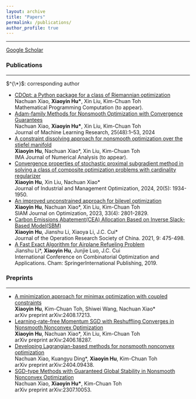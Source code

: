 ```yaml
---
layout: archive
title: "Papers"
permalink: /publications/
author_profile: true
---
```


<!---
{% if author.googlescholar %}
  You can also find my articles on <u><a href="{{author.googlescholar}}">my Google Scholar profile</a>.</u>
{% endif %}
-->
<!---
{% include base_path %}
-->
<!---
{% for post in site.publications reversed %}
  {% include archive-single.html %}
{% endfor %}
-->


- - -



[Google Scholar](https://scholar.google.com/citations?view_op=list_works&user=vw7ahnAAAAAJ)



### Publications

------

$^{\*}$: corresponding author
* [CDOpt: a Python package for a class of Riemannian optimization](https://arxiv.org/pdf/2212.02698) <br>
  Nachuan Xiao, <strong>Xiaoyin Hu*</strong>, Xin Liu, Kim-Chuan Toh <br>
  Mathematical Programming Computation (to appear). <br>
* [Adam-family Methods for Nonsmooth Optimization with Convergence Guarantees](https://arxiv.org/pdf/2305.03938) <br>
  Nachuan Xiao, <strong>Xiaoyin Hu*</strong>, Xin Liu, Kim-Chuan Toh <br>
  Journal of Machine Learning Research, 25(48):1–53, 2024 <br>
* [A constraint dissolving approach for nonsmooth optimization over the stiefel manifold](https://doi.org/10.1093/imanum/drad098) <br>
  <strong>Xiaoyin Hu</strong>, Nachuan Xiao*, Xin Liu, Kim-Chuan Toh <br>
  IMA Journal of Numerical Analysis (to appear). <br>
* [Convergence properties of stochastic proximal subgradient method in solving a class of composite optimization problems with cardinality regularizer](https://www.aimsciences.org/article/doi/10.3934/jimo.2023149) <br>
  <strong>Xiaoyin Hu</strong>, Xin Liu, Nachuan Xiao* <br>
  Journal of Industrial and Management Optimization, 2024, 20(5): 1934-1950. <br>
* [An improved unconstrained approach for bilevel optimization](https://epubs.siam.org/doi/full/10.1137/22M1513034) <br>
  <strong>Xiaoyin Hu</strong>, Nachuan Xiao*, Xin Liu, Kim-Chuan Toh <br>
  SIAM Journal on Optimization, 2023, 33(4): 2801-2829. <br>
* [Carbon Emissions Abatement(CEA) Allocation Based on Inverse Slack-Based Model(SBM) ](https://link.springer.com/article/10.1007/s40305-020-00303-y) <br>
  <strong>Xiaoyin Hu</strong>, Jianshu Li, Xiaoya Li, J.C. Cui* <br>
  Journal of the Operation Research Society of China. 2021, 9: 475-498. <br>
* [A Fast Exact Algorithm for Airplane Refueling Problem](https://link.springer.com/chapter/10.1007/978-3-030-36412-0_25) <br>
  Jianshu Li*, <strong>Xiaoyin Hu</strong>, Junjie Luo, J.C. Cui <br>
  International Conference on Combinatorial Optimization and Applications. Cham: SpringerInternational Publishing, 2019. <br>

### Preprints

------
* [A minimization approach for minimax optimization with coupled constraints](https://arxiv.org/pdf/2408.17213) <br><strong>Xiaoyin Hu</strong>, Kim-Chuan Toh, Shiwei Wang, Nachuan Xiao* <br>
  arXiv preprint arXiv:2408.17213. <br>
* [Learning-rate-free Momentum SGD with Reshuffling Converges in Nonsmooth Nonconvex Optimization](https://arxiv.org/pdf/2406.18287) <br><strong>Xiaoyin Hu</strong>, Nachuan Xiao*, Xin Liu, Kim-Chuan Toh <br>
  arXiv preprint arXiv:2406.18287. <br>
* [Developing Lagrangian-based methods for nonsmooth nonconvex optimization](https://arxiv.org/pdf/2404.09438) <br>
  Nachuan Xiao, Kuangyu Ding*, <strong>Xiaoyin Hu</strong>, Kim-Chuan Toh <br>
  arXiv preprint arXiv:2404.09438. <br>
* [SGD-type Methods with Guaranteed Global Stability in Nonsmooth Nonconvex Optimization](https://arxiv.org/pdf/2307.10053) <br>
  Nachuan Xiao, <strong>Xiaoyin Hu*</strong>, Kim-Chuan Toh <br>
  arXiv preprint arXiv:2307.10053. <br>

